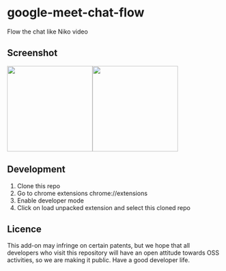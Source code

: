 # google-meet-chat-flow
Flow the chat like Niko video

## Screenshot
<img width="200" src="https://user-images.githubusercontent.com/104049111/185056938-28785f1a-074e-44d6-8c18-5614e6b76949.png"><img width="200" src="https://user-images.githubusercontent.com/104049111/185056932-b31fbcdf-995a-4d44-870a-ed328de1bc0f.png">

## Development
1. Clone this repo<br>
2. Go to chrome extensions chrome://extensions<br>
3. Enable developer mode<br>
4. Click on load unpacked extension and select this cloned repo

## Licence
This add-on may infringe on certain patents, but we hope that all developers who visit this repository will have an open attitude towards OSS activities, so we are making it public. Have a good developer life.
